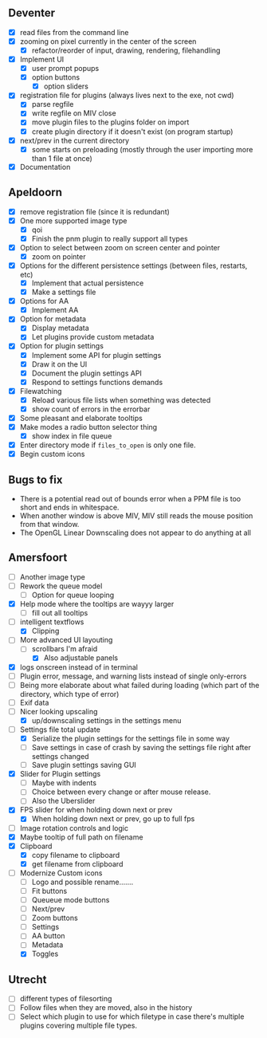 ## Deventer
- [x] read files from the command line
- [x] zooming on pixel currently in the center of the screen
	- [x] refactor/reorder of input, drawing, rendering, filehandling
- [x] Implement UI
	- [x] user prompt popups
	- [x] option buttons
		- [x] option sliders
- [x] registration file for plugins (always lives next to the exe, not cwd)
	- [x] parse regfile
	- [x] write regfile on MIV close
	- [x] move plugin files to the plugins folder on import
	- [x] create plugin directory if it doesn't exist (on program startup)
- [x] next/prev in the current directory
	- [x] some starts on preloading (mostly through the user importing more than 1 file at once)
- [x] Documentation

## Apeldoorn
- [x] remove registration file (since it is redundant)
- [x] One more supported image type
	- [x] qoi
	- [x] Finish the pnm plugin to really support all types
- [x] Option to select between zoom on screen center and pointer
	- [x] zoom on pointer
- [x] Options for the different persistence settings (between files, restarts, etc)
	- [x] Implement that actual persistence
	- [x] Make a settings file
- [x] Options for AA
	- [x] Implement AA
- [x] Option for metadata
	- [x] Display metadata
	- [x] Let plugins provide custom metadata
- [x] Option for plugin settings
	- [x] Implement some API for plugin settings
	- [x] Draw it on the UI
	- [x] Document the plugin settings API
	- [x] Respond to settings functions demands
- [x] Filewatching
	- [x] Reload various file lists when something was detected
	- [x] show count of errors in the errorbar
- [x] Some pleasant and elaborate tooltips
- [x] Make modes a radio button selector thing
	- [x] show index in file queue
- [x] Enter directory mode if `files_to_open` is only one file.
- [x] Begin custom icons

## Bugs to fix
- There is a potential read out of bounds error when a PPM file is too short and ends in whitespace.
- When another window is above MIV, MIV still reads the mouse position from that window.
- The OpenGL Linear Downscaling does not appear to do anything at all

## Amersfoort
- [ ] Another image type
- [ ] Rework the queue model
	- [ ] Option for queue looping
- [x] Help mode where the tooltips are wayyy larger
	- [ ] fill out all tooltips
- [ ] intelligent textflows
	- [x] Clipping
- [ ] More advanced UI layouting
	- [ ] scrollbars I'm afraid
		- [x] Also adjustable panels
- [x] logs onscreen instead of in terminal
- [ ] Plugin error, message, and warning lists instead of single only-errors
- [ ] Being more elaborate about what failed during loading (which part of the directory, which type of error)
- [ ] Exif data
- [ ] Nicer looking upscaling
	- [x] up/downscaling settings in the settings menu
- [ ] Settings file total update
	- [x] Serialize the plugin settings for the settings file in some way
	- [ ] Save settings in case of crash by saving the settings file right after settings changed
	- [ ] Save plugin settings saving GUI
- [x] Slider for Plugin settings
	- [ ] Maybe with indents
	- [ ] Choice between every change or after mouse release.
	- [ ] Also the Uberslider
- [x] FPS slider for when holding down next or prev
	- [x] When holding down next or prev, go up to full fps
- [ ] Image rotation controls and logic
- [x] Maybe tooltip of full path on filename
- [x] Clipboard
	- [x] copy filename to clipboard
	- [x] get filename from clipboard
- [ ] Modernize Custom icons
	- [ ] Logo and possible rename.......
	- [ ] Fit buttons
	- [ ] Queueue mode buttons
	- [ ] Next/prev
	- [ ] Zoom buttons
	- [ ] Settings
	- [ ] AA button
	- [ ] Metadata
	- [x] Toggles

## Utrecht
- [ ] different types of filesorting
- [ ] Follow files when they are moved, also in the history
- [ ] Select which plugin to use for which filetype in case there's multiple plugins covering multiple file types.
